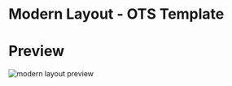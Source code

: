 # Modern Layout - OTS Template

# Preview
![modern layout preview](https://github.com/idontreallywolf/ots_layouts/blob/modern_layout/img/modern.png)
